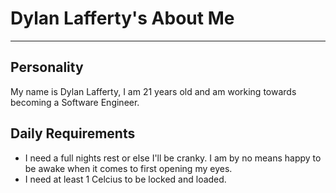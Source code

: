 # Dylan Lafferty's About Me

---

## Personality

My name is Dylan Lafferty, I am 21 years old and am working towards becoming a Software Engineer.

## Daily Requirements

- I need a full nights rest or else I'll be cranky. I am by no means happy to be awake when it comes to first opening my eyes.
- I need at least 1 Celcius to be locked and loaded.
